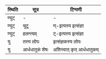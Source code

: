 | स्थिति | सूत्र | टिप्पणी |
| ----- | ------- | ------ |
| ण्युट् | - | - |
| ण्युट् | चुटू | ण्-इत्यस्य इत्संज्ञा |
| ण्युट् | हलन्त्यम् | ट्-इत्यस्य इत्संज्ञा |
| यु | तस्य लोपः | इत्संज्ञकस्य लोपः |
| यु | आर्धधातुकं शेषः | अशित्त्वात् कृत् आर्धधातुकम् |
